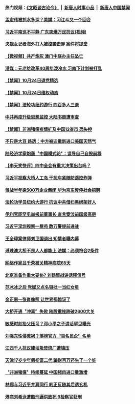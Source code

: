 #### 热门视频：[《文昭谈古论今》](https://github.com/gfw-breaker/wenzhao/blob/master/README.md?t=10250633) &nbsp;|&nbsp; [新唐人时事小品](https://github.com/gfw-breaker/ntdtv-comedy/blob/master/README.md?t=10250633) &nbsp;|&nbsp; [新唐人中国禁闻](https://github.com/gfw-breaker/ntdtv-news/blob/master/README.md?t=10250633)

#### [孟宏伟被抓水多深？美媒：习江斗又一个回合](../pages/news204/a1396725.md?t=10250633) 

#### [习近平南巡不平静 广东突爆万民抗议(视频)](../pages/news204/a1396694.md?t=10250633) 

#### [央视女记者海外打人被控袭击罪 案件将提堂](../pages/news204/a1396703.md?t=10250633) 


#### [【微视频】共产炮灰 澳门中联办主任坠亡](../pages/news204/a1396667.md?t=10250633) 

#### [港媒：元老给改革40周年泼冷水 习南下计划被打乱](../pages/news204/a1396574.md?t=10250633) 


#### [【禁闻】10月24日退党精选](../pages/news204/a1396680.md?t=10250633) 

#### [【禁闻】10月24日维权动态](../pages/news204/a1396679.md?t=10250633) 

#### [【禁闻】法轮功纽约游行  四百多人三退](../pages/news204/a1396673.md?t=10250633) 

#### [中共再度升级思想监控  大陆书商遭审查](../pages/news204/a1396672.md?t=10250633) 

#### [【禁闻】非洲猪瘟疫情扩及中国12省市 恐失控](../pages/news204/a1396670.md?t=10250633) 

#### [不只是大豆 路透：中方被迫重新进口美国天然气](../pages/news204/a1396668.md?t=10250633) 

#### [陆经济学家炮轰〝中国模式论〞：误导自己自毁前程](../pages/news204/a1396651.md?t=10250633) 

#### [【李天笑快评】四中全会有重大决策出台吗？](../pages/news204/a1396653.md?t=10250633) 

#### [习近平视察大桥人工岛 干扰车紧随防遥控炸弹](../pages/news204/a1396655.md?t=10250633) 

#### [贸战半年逾500万企业倒闭 华为京东传停社会招聘](../pages/news204/a1396647.md?t=10250633) 

#### [法轮功学员纽约大游行 抗议中共借扫黑绑架好人](../pages/news204/a1396611.md?t=10250633) 

#### [伊利官网罕见举报前董事长 直言案涉前国级高层](../pages/news204/a1396635.md?t=10250633) 


#### [习近平深圳视察一屋苑  数万警提前进驻](../pages/news204/a1396627.md?t=10250633) 

#### [王全璋案律师刘卫国退出 知情者曝内幕](../pages/news204/a1396628.md?t=10250633) 

#### [港珠澳大桥不是人人都能上 法媒：必须符合2条件](../pages/news204/a1396594.md?t=10250633) 

#### [网络作家吕千荣被关精神病院65天](../pages/news204/a1396624.md?t=10250633) 

#### [北京准备作重大妥协? 刘鹤贸战讲话释信号](../pages/news204/a1396595.md?t=10250633) 

#### [范冰冰之后 党媒又点名狠批一当红女星](../pages/news204/a1396609.md?t=10250633) 

#### [金正恩一张肖像照 让世界都惊讶了](../pages/news204/a1396599.md?t=10250633) 

#### [大桥开通〝冲喜〞失败 陆股重挫跌破2600大关](../pages/news204/a1396605.md?t=10250633) 

#### [敏感时刻抬父压习？邓小平之子讲话罕见曝光](../pages/news204/a1396468.md?t=10250633) 

#### [刘强东性侵惹祸？落榜官方〝百名民企〞名单](../pages/news204/a1396610.md?t=10250633) 

#### [江西千人抗议建垃圾焚烧厂遭镇压](../pages/news204/a1396617.md?t=10250633) 

#### [天津17岁少年假扮富二代 骗财百万还生了一个娃](../pages/news204/a1396607.md?t=10250633) 

#### [〝非洲猪瘟〞持续蔓延 中国猪肉进口量激增](../pages/news204/a1396620.md?t=10250633) 

#### [林郑与习近平并肩同行  韩正反随其后透玄机](../pages/news204/a1396552.md?t=10250633) 

#### [港商刘希泳遭酷刑逼供致死 9检察官获刑](../pages/news204/a1396553.md?t=10250633) 

